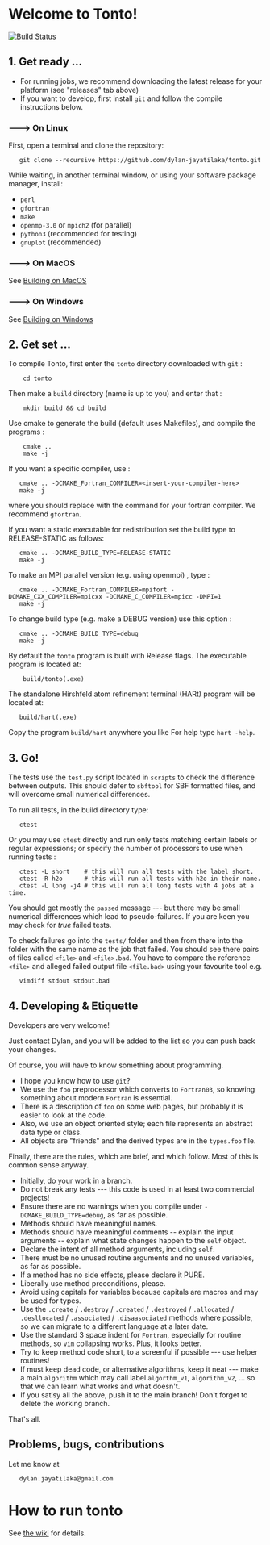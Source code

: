# Welcome to Tonto!
[![Build Status](https://travis-ci.org/dylan-jayatilaka/tonto.svg?branch=master)](https://travis-ci.org/dylan-jayatilaka/tonto)

## 1. Get ready ...

* For running jobs, we recommend downloading the latest release for your platform (see "releases" tab above)
* If you want to develop, first install `git` and  follow the compile instructions below.

### ---> On Linux

First, open a terminal and clone the repository:

```
   git clone --recursive https://github.com/dylan-jayatilaka/tonto.git
```

While waiting, in another terminal window, or using your
software package manager, install:

* `perl`
* `gfortran`
* `make` 
* `openmp-3.0` or `mpich2` (for parallel)
* `python3` (recommended for testing)
* `gnuplot` (recommended)

### ---> On MacOS

See [Building on MacOS](https://github.com/dylan-jayatilaka/tonto/wiki/Building-on-MacOS)

### ---> On Windows

See [Building on Windows](https://github.com/dylan-jayatilaka/tonto/wiki/Building-on-Windows)

## 2. Get set ...

To compile Tonto, first enter the `tonto` directory downloaded with
`git` :

```
    cd tonto
```

Then make a `build` directory (name is up to you) and enter that :

```
    mkdir build && cd build
```

Use cmake to generate the build (default uses Makefiles), and compile the programs :

```
    cmake ..
    make -j
```

If you want a specific compiler, use :

```
   cmake .. -DCMAKE_Fortran_COMPILER=<insert-your-compiler-here>
   make -j
```

where you should replace <insert-your-compiler-here> with the
command for your fortran compiler. We recommend `gfortran`.

If you want a static executable for redistribution set the build type
to RELEASE-STATIC as follows:

```
   cmake .. -DCMAKE_BUILD_TYPE=RELEASE-STATIC
   make -j
```

To make an MPI parallel version (e.g. using openmpi) , type :

```
   cmake .. -DCMAKE_Fortran_COMPILER=mpifort -DCMAKE_CXX_COMPILER=mpicxx -DCMAKE_C_COMPILER=mpicc -DMPI=1
   make -j
```

To change build type (e.g. make a DEBUG version) use this option :

```
   cmake .. -DCMAKE_BUILD_TYPE=debug
   make -j
```

By default the `tonto` program is built with Release flags.
The executable program is located at:

```
    build/tonto(.exe)
```

The standalone Hirshfeld atom refinement terminal
(HARt) program will be located at:

```
   build/hart(.exe)
```

Copy the program `build/hart` anywhere you like 
For help type `hart -help`.

## 3. Go!

The tests use the `test.py` script located in `scripts` 
to check the difference between outputs.  This should
defer to `sbftool` for SBF formatted files, and will
overcome small numerical differences.

To run all tests, in the build directory type:
```
   ctest
```
Or you may use `ctest` directly and run only tests matching
certain labels or regular expressions; or specify the number 
of processors to use when running tests :
```
   ctest -L short    # this will run all tests with the label short.
   ctest -R h2o      # this will run all tests with h2o in their name.
   ctest -L long -j4 # this will run all long tests with 4 jobs at a time.
```

You should get mostly the `passed` message --- but there may be small
numerical differences which lead to pseudo-failures. If you are keen
you may check for *true* failed tests.

To check failures go into the `tests/` folder and then from there into the
folder with the same name as the job that failed. You should see there
pairs of files called `<file>` and `<file>.bad`. You have to compare
the reference `<file>` and alleged failed output file `<file.bad>`
using your favourite tool e.g.

```
   vimdiff stdout stdout.bad
```

## 4. Developing & Etiquette

Developers are very welcome!

Just contact Dylan, and you will be added to the list so you can push back your changes.

Of course, you will have to know something about programming.
* I hope you know how to use `git`?
* We use the `foo` preprocessor which converts to `Fortran03`, so knowing something about modern `Fortran` is essential.
* There is a description of `foo` on some web pages, but probably it is easier to look at the code.
* Also, we use an object oriented style; each file represents an abstract data type or class.
* All objects are "friends" and the derived types are in the `types.foo` file.

Finally, there are the rules, which are brief, and which follow. Most of this is common sense anyway.
* Initially, do your work in a branch.
* Do not break any tests --- this code is used in at least two commercial projects!
* Ensure there are no warnings when you compile under `-DCMAKE_BUILD_TYPE=debug`, as far as possible.
* Methods should have meaningful names.
* Methods should have meaningful comments
-- explain the input arguments
-- explain what state changes happen to the `self` object.
* Declare the intent of all method arguments, including `self`.
* There must be no unused routine arguments and no unused variables, as far as possible.
* If a method has no side effects, please declare it PURE.
* Liberally use method preconditions, please.
* Avoid using capitals for variables because capitals are macros and may be used for types.
* Use the `.create` / `.destroy` / `.created` / `.destroyed` / `.allocated` / `.desllocated` / `.associated` / `.disaasociated` methods where possible, so we can migrate to a different language at a later date.
* Use the standard 3 space indent for `Fortran`, especially for routine methods, so `vim` collapsing works. Plus, it looks better.
* Try to keep method code short, to a screenful if possible --- use helper routines!
* If must keep dead code, or alternative algorithms, keep it neat --- make a main `algorithm` which may call label `algorthm_v1`, `algorithm_v2`, ... so that we can learn what works and what doesn't.
* If you satisy all the above, push it to the main branch! Don't forget to delete the working branch.

That's all.

## Problems, bugs, contributions

Let me know at

```
   dylan.jayatilaka@gmail.com
```

# How to run tonto

See [the wiki](https://github.com/dylan-jayatilaka/tonto/wiki/How-to-run-tonto) for details.
